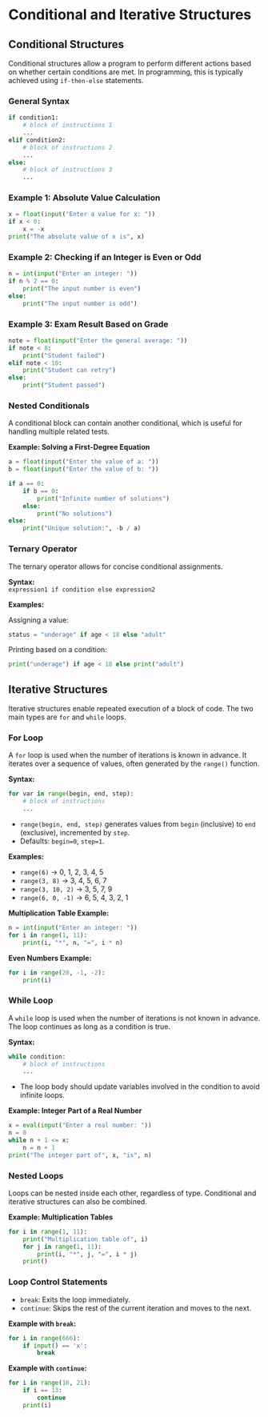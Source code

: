 # Conditional and Iterative Structures

## Conditional Structures

Conditional structures allow a program to perform different actions based on whether certain conditions are met. In programming, this is typically achieved using `if-then-else` statements.

### General Syntax

```python
if condition1:
    # block of instructions 1
    ...
elif condition2:
    # block of instructions 2
    ...
else:
    # block of instructions 3
    ...
```

### Example 1: Absolute Value Calculation

```python
x = float(input("Enter a value for x: "))
if x < 0:
    x = -x
print("The absolute value of x is", x)
```

### Example 2: Checking if an Integer is Even or Odd

```python
n = int(input("Enter an integer: "))
if n % 2 == 0:
    print("The input number is even")
else:
    print("The input number is odd")
```

### Example 3: Exam Result Based on Grade

```python
note = float(input("Enter the general average: "))
if note < 8:
    print("Student failed")
elif note < 10:
    print("Student can retry")
else:
    print("Student passed")
```

### Nested Conditionals

A conditional block can contain another conditional, which is useful for handling multiple related tests.

**Example: Solving a First-Degree Equation**

```python
a = float(input("Enter the value of a: "))
b = float(input("Enter the value of b: "))

if a == 0:
    if b == 0:
        print("Infinite number of solutions")
    else:
        print("No solutions")
else:
    print("Unique solution:", -b / a)
```

### Ternary Operator

The ternary operator allows for concise conditional assignments.

**Syntax:**  
`expression1 if condition else expression2`

**Examples:**

Assigning a value:

```python
status = "underage" if age < 18 else "adult"
```

Printing based on a condition:

```python
print("underage") if age < 18 else print("adult")
```

## Iterative Structures

Iterative structures enable repeated execution of a block of code. The two main types are `for` and `while` loops.

### For Loop

A `for` loop is used when the number of iterations is known in advance. It iterates over a sequence of values, often generated by the `range()` function.

**Syntax:**

```python
for var in range(begin, end, step):
    # block of instructions
    ...
```

- `range(begin, end, step)` generates values from `begin` (inclusive) to `end` (exclusive), incremented by `step`.
- Defaults: `begin=0`, `step=1`.

**Examples:**

- `range(6)` → 0, 1, 2, 3, 4, 5
- `range(3, 8)` → 3, 4, 5, 6, 7
- `range(3, 10, 2)` → 3, 5, 7, 9
- `range(6, 0, -1)` → 6, 5, 4, 3, 2, 1

**Multiplication Table Example:**

```python
n = int(input("Enter an integer: "))
for i in range(1, 11):
    print(i, "*", n, "=", i * n)
```

**Even Numbers Example:**

```python
for i in range(20, -1, -2):
    print(i)
```

### While Loop

A `while` loop is used when the number of iterations is not known in advance. The loop continues as long as a condition is true.

**Syntax:**

```python
while condition:
    # block of instructions
    ...
```

- The loop body should update variables involved in the condition to avoid infinite loops.

**Example: Integer Part of a Real Number**

```python
x = eval(input("Enter a real number: "))
n = 0
while n + 1 <= x:
    n = n + 1
print("The integer part of", x, "is", n)
```

### Nested Loops

Loops can be nested inside each other, regardless of type. Conditional and iterative structures can also be combined.

**Example: Multiplication Tables**

```python
for i in range(1, 11):
    print("Multiplication table of", i)
    for j in range(1, 11):
        print(i, "*", j, "=", i * j)
    print()
```

### Loop Control Statements

- `break`: Exits the loop immediately.
- `continue`: Skips the rest of the current iteration and moves to the next.

**Example with `break`:**

```python
for i in range(666):
    if input() == 'x':
        break
```

**Example with `continue`:**

```python
for i in range(10, 21):
    if i == 13:
        continue
    print(i)
```
